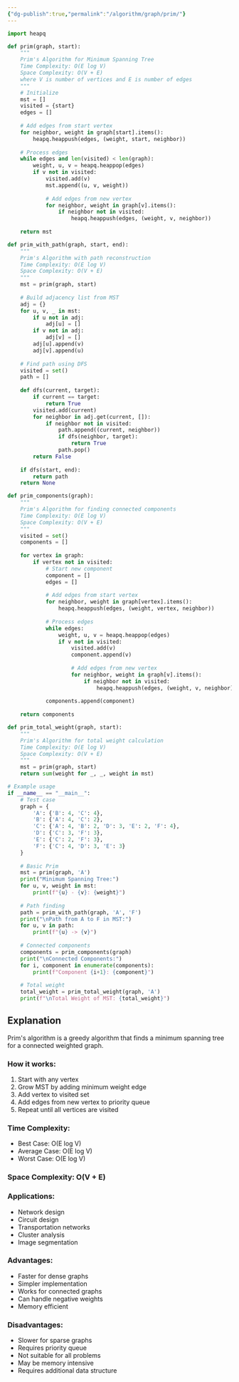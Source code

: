 ```yaml
---
{"dg-publish":true,"permalink":"/algorithm/graph/prim/"}
---
```


```python
import heapq

def prim(graph, start):
    """
    Prim's Algorithm for Minimum Spanning Tree
    Time Complexity: O(E log V)
    Space Complexity: O(V + E)
    where V is number of vertices and E is number of edges
    """
    # Initialize
    mst = []
    visited = {start}
    edges = []
    
    # Add edges from start vertex
    for neighbor, weight in graph[start].items():
        heapq.heappush(edges, (weight, start, neighbor))
    
    # Process edges
    while edges and len(visited) < len(graph):
        weight, u, v = heapq.heappop(edges)
        if v not in visited:
            visited.add(v)
            mst.append((u, v, weight))
            
            # Add edges from new vertex
            for neighbor, weight in graph[v].items():
                if neighbor not in visited:
                    heapq.heappush(edges, (weight, v, neighbor))
    
    return mst

def prim_with_path(graph, start, end):
    """
    Prim's Algorithm with path reconstruction
    Time Complexity: O(E log V)
    Space Complexity: O(V + E)
    """
    mst = prim(graph, start)
    
    # Build adjacency list from MST
    adj = {}
    for u, v, _ in mst:
        if u not in adj:
            adj[u] = []
        if v not in adj:
            adj[v] = []
        adj[u].append(v)
        adj[v].append(u)
    
    # Find path using DFS
    visited = set()
    path = []
    
    def dfs(current, target):
        if current == target:
            return True
        visited.add(current)
        for neighbor in adj.get(current, []):
            if neighbor not in visited:
                path.append((current, neighbor))
                if dfs(neighbor, target):
                    return True
                path.pop()
        return False
    
    if dfs(start, end):
        return path
    return None

def prim_components(graph):
    """
    Prim's Algorithm for finding connected components
    Time Complexity: O(E log V)
    Space Complexity: O(V + E)
    """
    visited = set()
    components = []
    
    for vertex in graph:
        if vertex not in visited:
            # Start new component
            component = []
            edges = []
            
            # Add edges from start vertex
            for neighbor, weight in graph[vertex].items():
                heapq.heappush(edges, (weight, vertex, neighbor))
            
            # Process edges
            while edges:
                weight, u, v = heapq.heappop(edges)
                if v not in visited:
                    visited.add(v)
                    component.append(v)
                    
                    # Add edges from new vertex
                    for neighbor, weight in graph[v].items():
                        if neighbor not in visited:
                            heapq.heappush(edges, (weight, v, neighbor))
            
            components.append(component)
    
    return components

def prim_total_weight(graph, start):
    """
    Prim's Algorithm for total weight calculation
    Time Complexity: O(E log V)
    Space Complexity: O(V + E)
    """
    mst = prim(graph, start)
    return sum(weight for _, _, weight in mst)

# Example usage
if __name__ == "__main__":
    # Test case
    graph = {
        'A': {'B': 4, 'C': 4},
        'B': {'A': 4, 'C': 2},
        'C': {'A': 4, 'B': 2, 'D': 3, 'E': 2, 'F': 4},
        'D': {'C': 3, 'F': 3},
        'E': {'C': 2, 'F': 3},
        'F': {'C': 4, 'D': 3, 'E': 3}
    }
    
    # Basic Prim
    mst = prim(graph, 'A')
    print("Minimum Spanning Tree:")
    for u, v, weight in mst:
        print(f"{u} - {v}: {weight}")
    
    # Path finding
    path = prim_with_path(graph, 'A', 'F')
    print("\nPath from A to F in MST:")
    for u, v in path:
        print(f"{u} -> {v}")
    
    # Connected components
    components = prim_components(graph)
    print("\nConnected Components:")
    for i, component in enumerate(components):
        print(f"Component {i+1}: {component}")
    
    # Total weight
    total_weight = prim_total_weight(graph, 'A')
    print(f"\nTotal Weight of MST: {total_weight}")
```

## Explanation
Prim's algorithm is a greedy algorithm that finds a minimum spanning tree for a connected weighted graph.

### How it works:
1. Start with any vertex
2. Grow MST by adding minimum weight edge
3. Add vertex to visited set
4. Add edges from new vertex to priority queue
5. Repeat until all vertices are visited

### Time Complexity:
- Best Case: O(E log V)
- Average Case: O(E log V)
- Worst Case: O(E log V)

### Space Complexity: O(V + E)

### Applications:
- Network design
- Circuit design
- Transportation networks
- Cluster analysis
- Image segmentation

### Advantages:
- Faster for dense graphs
- Simpler implementation
- Works for connected graphs
- Can handle negative weights
- Memory efficient

### Disadvantages:
- Slower for sparse graphs
- Requires priority queue
- Not suitable for all problems
- May be memory intensive
- Requires additional data structure 